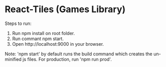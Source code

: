 # React-Tiles (Games Library)
Steps to run:
  1) Run npm install on root folder.
  2) Run commant npm start.
  3) Open http://localhost:9000 in your browser. 

Note: 'npm start' by default runs the build command which creates the un-minified js files. For production, run 'npm run prod'.